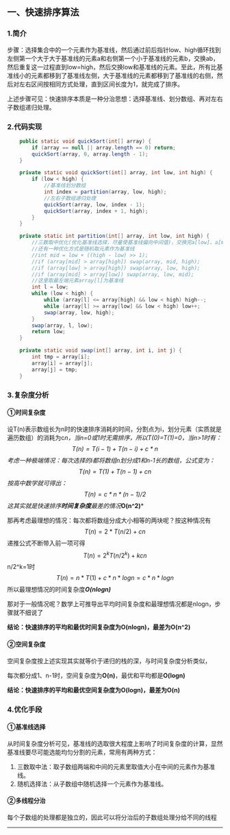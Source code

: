 ## 一、快速排序算法

### 1.简介

步骤：选择集合中的一个元素作为基准线，然后通过前后指针low、high循环找到左侧第一个大于大于基准线的元素a和右侧第一个小于基准线的元素b，交换ab，然后重复这一过程直到low=high，然后交换low和基准线的元素。至此，所有比基准线小的元素都移到了基准线左侧，大于基准线的元素都移到了基准线的右侧，然后对左右区间按相同方式处理，直到区间长度为1，就完成了排序。

上述步骤可见：快速排序本质是一种分治思想：选择基准线、划分数组、再对左右子数组递归处理。

### 2.代码实现

```java
	public static void quickSort(int[] array) {
        if (array == null || array.length == 0) return;
        quickSort(array, 0, array.length - 1);
    }

    private static void quickSort(int[] array, int low, int high) {
        if (low < high) {
            //基准线划分数组
            int index = partition(array, low, high);
            //左右子数组递归处理
            quickSort(array, low, index - 1);
            quickSort(array, index + 1, high);
        }
    }

    private static int partition(int[] array, int low, int high) {
        //三数取中优化(优化基准线选择，尽量使基准线偏向中间值)，交换完a[low]、a[mid]、a[high]满足：中 小 大
        //还有一种优化方式是随机取元素作为基准线
        //int mid = low + ((high - low) >> 1);
        //if (array[mid] > array[high]) swap(array, mid, high);
        //if (array[low] > array[high]) swap(array, low, high);
        //if (array[mid] > array[low]) swap(array, low, mid);
        //这里取最左端元素array[l]为基准线
        int l = low;
        while (low < high) {
            while (array[l] <= array[high] && low < high) high--;
            while (array[l] >= array[low] && low < high) low++;
            swap(array, low, high);
        }
        swap(array, l, low);
        return low;
    }

    private static void swap(int[] array, int i, int j) {
        int tmp = array[i];
        array[i] = array[j];
        array[j] = tmp;
    }
```

### 3.复杂度分析

#### ①时间复杂度

设T(n)表示数组长为n时的快速排序消耗的时间，分割点为i，划分元素（实质就是遍历数组）的消耗为c*n，当n=0或1时无需排序，所以T(0)=T(1)=0，当n>1时有：
$$
T(n)=T(i-1)+T(n-i)+c*n
$$
考虑一种极端情况：每次选择的i都将数组n划分成1和n-1长的数组，公式变为：
$$
T(n)=T(1)+T(n-1)+cn
$$
按高中数学就可得出：
$$
T(n)=c*n*(n-1)/2
$$
这其实就是快速排序**时间复杂度**最差的情况***O(n^2)***

那再考虑最理想的情况：每次都将数组分成大小相等的两块呢？按这种情况有
$$
T(n)=2*T(n/2)+cn
$$
递推公式不断带入前一项可得
$$
T(n)=2^kT(n/2^k) + kcn
$$
n/2^k=1时
$$
T(n)=n*T(1) + c*n*log n=c*n*logn
$$
所以最理想情况的时间复杂度***O(nlogn)***

那对于一般情况呢？数学上可推导出平均时间复杂度和最理想情况都是nlogn，步骤就不细说了

**结论：快速排序的平均和最优时间复杂度为O(nlogn)，最差为O(n^2)**

#### ②空间复杂度

空间复杂度按上述实现其实就等价于递归的栈的深，与时间复杂度分析类似，

每次都分成1、n-1时，空间复杂度为**O(n)**，最优和平均都是**O(logn)**

**结论：快速排序的平均和最优空间复杂度为O(logn)，最差为O(n)**

### 4.优化手段

#### ①基准线选择

从时间复杂度分析可见，基准线的选取很大程度上影响了时间复杂度的计算，显然基准线要尽可能选能均匀分割的元素，常用有两种方式：

1. 三数取中法：取子数组两端和中间的元素里取值大小在中间的元素作为基准线。
2. 随机选择法：从子数组中随机选择一个元素作为基准线。

#### ②多线程分治

每个子数组的处理都是独立的，因此可以将分治后的子数组处理分给不同的线程

------

[1]: https://zhuanlan.zhihu.com/p/139056506	"快速排序优化：一步一步优化，将快速排序的性能提升5倍"
[2]: https://www.cnblogs.com/HDK2016/p/6876313.html	"快速排序（算法）"

